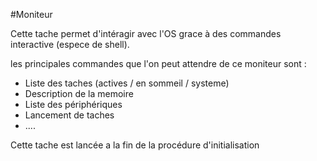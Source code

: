 #Moniteur

Cette tache permet d'intéragir avec l'OS grace à des commandes interactive (espece de shell).

les principales commandes que l'on peut attendre de ce moniteur sont :

- Liste des taches (actives / en sommeil / systeme)
- Description de la memoire
- Liste des périphériques
- Lancement de taches
- ....

Cette tache est lancée a la fin de la procédure d'initialisation